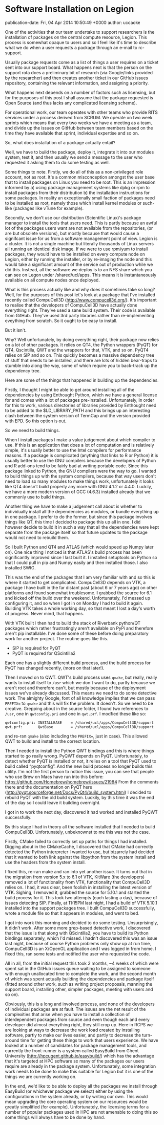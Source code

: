 # Software Installation on Legion

publication-date: Fri, 04 Apr 2014 10:50:49 +0000
author: uccaoke

One of the activities that our team undertake to support researchers is the installation of packages on the central compute resource, Legion.  This process is somewhat opaque to users and so I feel like it's time to describe what we do when a user requests a package through an e-mail to rc-support.

Usually package requests come as a list of things a user requires on a ticket sent into our support board.  What happens next is that the person on the support rota does a preliminary bit of research (via Google/links provided by the researcher) and then creates another ticket in our GitHub issues repository, containing the relevant information, and assigning a priority.

What happens next depends on a number of factors such as licensing, but for the purposes of this post I shall assume that the package requested is Open Source (and thus lacks any complicated licensing scheme).

For operational work, our team operates with other teams who provide RITS services under a process derived from SCRUM.  We operate on two week sprints which means that every two weeks we have a meeting as a team, and divide up the issues on GitHub between team members based on the time they have available that sprint, individual expertise and so on.

So, what does installation of a package actually entail?

Well, we have to build the package, deploy it, integrate it into our modules system, test it, and then usually we send a message to the user who requested it asking them to do some testing as well.

Some things to note.  Firstly, we do all of this as a non-privileged role account, not as root.  It's a common misconception amongst the user base that to install packages on Linux you need to be root.  This is an impression informed by a) using package management systems like dpkg or rpm to install packages from their distribution b) the installation instructions for some packages.  In reality an exceptionally small faction of packages need to be installed as root, namely those which install kernel modules or such-like (packages like vTune for example).

Secondly, we don't use our distribution (Scientific Linux)'s package manager to install the tools that users need.  This is partly because an awful lot of the packages users want are not available from the repositories, (or are but obsolete versions), but mostly because that would cause a signifcant issue for us from a software management point of view.  Legion is a cluster.  It is not a single machine but literally thousands of Linux servers all running an identical disk image.  If we were to use rpm/yum to install packages, they would have to be installed on every compute node on Legion, either by running the installer, or by re-imaging the node and this would take a significant amount of the service out of production while we did this.  Instead, all the software we deploy is to an NFS share which you can see on Legon under /shared/ucl/apps.  This means it is instantaneously available on all compute nodes once deployed.

What is this process actually like and why does it sometimes take so
long? Well, for the purposes of this post let's look at a package that
I've installed recently called CompuCell3D
(<http://www.compucell3d.org/>). It's important to realise that the
developers of CompuCell3D have actually done everything right. They've
used a sane build system. Their code is available from GitHub. They've
used 3rd party libraries rather than re-implementing eveything from
scratch. So it ought to be easy to install.

But it isn't.

Why?  Well unfortunately, by doing everything right, their package now relies on a lot of other packages.  It relies on QT4, the Python wrappers (PyQT) for QT4, Qscintilla, QWT and the wrappers for that, VTK, and so on. PyQT4 relies on SIP and so on.  This quickly becomes a massive dependency tree of stuff that needs to be installed, and there are lots of hidden bear-traps to stumble into along the way, some of which require you to back-track up the dependency tree.

Here are some of the things that happened in building up the dependencies.

Firstly, I thought I might be able to get around installing all of the dependencies by using Enthought Python, which we have a general license for and comes with a lot of packages pre-installed.  Unfortunately, in order for this to work, various directories of libraries provided by Enthought need to be added to the $LD_LIBRARY_PATH and this brings up an interesting clash between the system version of TermCap and the version provided with EPD.  So this option is out.

So we need to build things.

When I install packages I make a value judgement about which compiler to
use. If this is an application that does a lot of computation and is
relatively simple, it's usually better to use the Intel compilers for
performance reasons. If a package is complicated (anything that links to
R or Python) it is usually better to use the GNU compilers because the
developers of Python and R add-ons tend to be fairly bad at writing
portable code. Since this package linked to Python, the GNU compilers
were the way to go. I wanted to build things up with the system
compilers, because that way users don't need to load so many modules to
make things work, unfortunately it looks like QT4 doesn't build properly
any more with GNU 4.1.2 or 4.4.0. Luckily, we have a more modern version
of GCC (4.6.3) installed already that we commonly use to build things.


Another thing we have to make a judgement call about is whether to individually install all the dependencies as modules, or bundle everything up in one package.  I prefer to do the former, but since this package involves things like QT, this time I decided to package this up all in one.  I did however decide to build it in such a way that all the dependencies were kept separate from the package itself so that future updates to the package would not need to rebuild them.

So I built Python and QT4 and ATLAS (which would speed up Numpy later on).  One nice thing I noticed is that ATLAS's build process has been significantly improved since I last built it.  I installed setuptools on Python so that I could pull in pip and Numpy easily and then installed those.  I also installed SWIG.

This was the end of the packages that I am very familiar with and so this is where it started to get complicated.  CompuCell3D depends on VTK, a package I have built in the far distant past (about 6 or 7 years ago) on other platforms and found somewhat troublesome.  I grabbed the source for 6.1 and kicked off the build over the weekend.  Unfortunately, I'd messed up configuring it, and so when I got in on Monday I had to build it again.  Building VTK takes a whole working day, so that meant I lost a day's worth of progress.  Never mind, that happens.

With VTK built I then had to build the stack of Riverbank python/QT packages which rather frustratingly aren't available on PyPi and therefore aren't pip installable.  I've done some of these before doing preparatory work for another project.  The routine goes like this.

- SIP is required for PyQT
- PyQT is required for QScintilla2

Each one has a slightly different build process, and the build process for PyQT has changed recently, (more on that later!).

Then I moved on to QWT.  QWT's build process uses `qmake`, but really, really wants to install itself to `/usr` which we don't want to do, partly because we aren't root and therefore can't, but mostly because of the deployment issues we've already discussed.  This means we need to do some detective work.  The almighty Google, font of all knowledge implies that we can pass `PREFIX=` to `qmake` and this will fix the problem.  It doesn't.  So we need to be creative.  Grepping about in the source folder, I found two references to `/usr`, one in `qwtconfig.pri` and one in `qwt.prf`.  I modfied these like so:

```
qwtconfig.pri: INSTALLBASE    = /shared/ucl/apps/CompuCell3D/support
qwt.prf:       QwtBase        = /shared/ucl/apps/CompuCell3D/support
```

and re-ran `qmake` (also including the `PREFIX=`, just in case).  This allowed QWT to build and install to the correct location.

Then I needed to install the Python QWT bindings and this is where
things started to go really wrong. PyQWT depends on PyQT. Unfortunately,
to detect whether PyQT is installed or not, it relies on a tool that
PyQT used to build called “pyqtconfig”. And the new build process no
longer builds this utility. I'm not the first person to notice this
issue, you can see that people who use Brew on Macs have run into this
before: <https://github.com/Homebrew/homebrew/issues/21984> From the
comments there and the documentation on PyQT here
(<http://pyqt.sourceforge.net/Docs/PyQt4/build_system.html>) I decided
to rebuild PyQT with the old build system. Luckily, by this time it was
the end of the day so I could leave it building overnight.

I got in to work the next day, discovered it had worked and installed PyQWT successfully.

By this stage I had in theory all the software installed that I needed to build CompuCell3D.  Unfortunately, unbeknownst to me this was not the case.

Firstly, CMake failed to correctly set up paths for things I had installed.  Digging about in the CMakeCache, I discovered that CMake had correctly detected the Python interpreter I wanted to use, but bizarrely had decided that it wanted to both link against the libpython from the system install and use the headers from the system install.

I fixed this, re-ran make and ran into yet another issue.  It turns out that in the migration from version 5.x to 6.1 of VTK, KitWare (the developers) removed a lot of functionality from VTK, functionality that CompuCell3D relies on.  I had, it was clear, been foolish in installing the latest version of VTK.  Sighing, I removed it, grabbed the source for 5.10.1 and started the build process for it.  This took two attempts (each lasting a day), because of issues detecting SIP.  Finally, at 11:15PM last night, I had a build of VTK 5.10.1 installed into the support packages tree.  I built CompuCell3D successfully, wrote a module file so that it appears in modules, and went to bed.

I got into work this morning and decided to do some testing.  Unsurprisingly, it didn't work.  After some more grep-based detective work, I discovered that the issue is that along with QScintilla2, you have to build its Python bindings separately, which I'd missed.  I hadn't discovered this was an issue last night, because of course Python problems only show up at run time, CompuCell3D is an X/OpenGL application and I was logged in from home.  I fixed this, ran some tests and notified the user who requested the code.

All in all, from the initial request this took 2 months, ~4 weeks of which were spent sat in the GitHub issues queue waiting to be assigned to someone with enough unallocated time to complete the work, and the second month of which was spent actually building the dependencies and package itself (fitted around other work, such as writing project proposals, manning the support board, installing other, simpler packages, meeting with users and so on).

Obviously, this is a long and involved process, and none of the
developers of individual packages are at fault. The issues are the net
result of the complexities that arise when you have to install a
collection of interdependent packages from source and even though each
and every developer did almost everything right, they still crop up.
Here in RCPS we are looking at ways to decrease the work load created by
installing software, partly to make our lives easier, and partly to
decrease the turn-around time for getting these things to work that
users experience. We have looked at a number of candidates for package
management tools, and currently the front-runner is a system called
EasyBuild from Ghent University (<http://hpcugent.github.io/easybuild/>)
which has the advantage that it's targeted at HPC software so many of
the packages our users require are already in the package system.
Unfortunately, some integration work needs to be done to make this
suitable for Legion but it is one of the things we are currently working
on.

In the end, we'd like to be able to deploy all the packages we install through EasyBuild (or whichever package we select) either by using the configurations in the system already, or by writing our own.  This would mean upgrading the core operating system on our resources would be greatly simplified (for example).  Unfortunately, the licensing terms for a number of popular packages used in HPC are not amenable to doing this so some things will always have to be done by hand.

